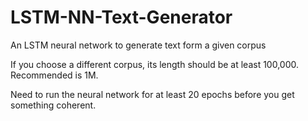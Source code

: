 # LSTM-NN-Text-Generator
An LSTM neural network to generate text form a given corpus

If you choose a different corpus, its length should be at least 100,000. Recommended is 1M.

Need to run the neural network for at least 20 epochs before you get something coherent.
